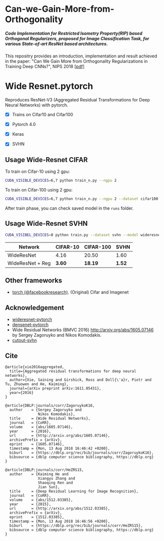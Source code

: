 # Can-we-Gain-More-from-Orthogonality
##### Code Implementation for Restricted Isometry Property(RIP) based Orthogonal Regularizers, proposed for Image Classification Task, for various State-of-art ResNet based architectures.

This repositry provides an introduction, implementation and result achieved in the paper:
"Can We Gain More from Orthogonality Regularizations in Training Deep CNNs?", NIPS 2018 [[pdf]](https://arxiv.org/abs/1810.09102) 


# Wide Resnet.pytorch
Reproduces ResNet-V3 (Aggregated Residual Transformations for Deep Neural Networks) with pytorch.

- [x] Trains on Cifar10 and Cifar100
- [x] Pytorch 4.0
- [x] Keras
- [x] SVHN


## Usage Wide-Resnet CIFAR
To train on Cifar-10 using 2 gpu:

```bash
CUDA_VISIBLE_DEVICES=6,7 python train_n.py --ngpu 2
```

To train on Cifar-100 using 2 gpu:

```bash
CUDA_VISIBLE_DEVICES=6,7 python train_n.py --ngpu 2 --dataset cifar100
```

After train phase, you can check saved model in the ```runs``` folder.

## Usage Wide-Resnet SVHN
``` bash
CUDA_VISIBEL_DEVICES=0 python train.py --dataset svhn --model wideresnet --learning_rate 0.01 --epochs 160
```

| **Network** | **CIFAR-10** | **CIFAR-100** | **SVHN** |
| ----------- | ------------ | ------------- | -------- |
| WideResNet  | 4.16       | 20.50          | 1.60     |
| WideResNet + Reg | **3.60** | **18.19**        | **1.52** |

## Other frameworks
* [torch (@facebookresearch)](https://github.com/szagoruyko/wide-residual-networks.). (Original) Cifar and Imagenet

## Acknowledgement
- [wideresnet-pytorch](https://github.com/xternalz/WideResNet-pytorch)
- [densenet-pytorch](https://github.com/andreasveit/densenet-pytorch)
- Wide Residual Networks (BMVC 2016) http://arxiv.org/abs/1605.07146 by Sergey Zagoruyko and Nikos Komodakis.
- [cutout-svhn](https://github.com/uoguelph-mlrg/Cutout)


## Cite
```
@article{xie2016aggregated,
  title={Aggregated residual transformations for deep neural networks},
  author={Xie, Saining and Girshick, Ross and Doll{\'a}r, Piotr and Tu, Zhuowen and He, Kaiming},
  journal={arXiv preprint arXiv:1611.05431},
  year={2016}
}
```
```
@article{DBLP:journals/corr/ZagoruykoK16,
  author    = {Sergey Zagoruyko and
               Nikos Komodakis},
  title     = {Wide Residual Networks},
  journal   = {CoRR},
  volume    = {abs/1605.07146},
  year      = {2016},
  url       = {http://arxiv.org/abs/1605.07146},
  archivePrefix = {arXiv},
  eprint    = {1605.07146},
  timestamp = {Mon, 13 Aug 2018 16:46:42 +0200},
  biburl    = {https://dblp.org/rec/bib/journals/corr/ZagoruykoK16},
  bibsource = {dblp computer science bibliography, https://dblp.org}
}
```
```
@article{DBLP:journals/corr/HeZRS15,
  author    = {Kaiming He and
               Xiangyu Zhang and
               Shaoqing Ren and
               Jian Sun},
  title     = {Deep Residual Learning for Image Recognition},
  journal   = {CoRR},
  volume    = {abs/1512.03385},
  year      = {2015},
  url       = {http://arxiv.org/abs/1512.03385},
  archivePrefix = {arXiv},
  eprint    = {1512.03385},
  timestamp = {Mon, 13 Aug 2018 16:46:56 +0200},
  biburl    = {https://dblp.org/rec/bib/journals/corr/HeZRS15},
  bibsource = {dblp computer science bibliography, https://dblp.org}
}
```
